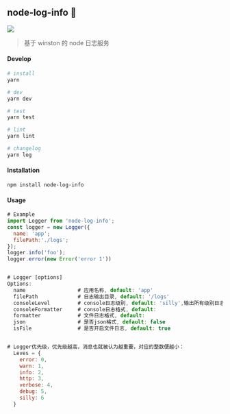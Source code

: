<h2>node-log-info 👋</h2>
<p>
  <img src="http://img.shields.io/badge/version-1.1.2-blue.svg?cacheSeconds=2592000" />
</p>

> 基于 winston 的 node 日志服务

#### Develop

```sh
# install
yarn

# dev
yarn dev

# test
yarn test

# lint
yarn lint

# changelog
yarn log
```

#### Installation

```
npm install node-log-info
```

#### Usage

```js
# Example
import Logger from 'node-log-info';
const logger = new Logger({
  name: 'app';
  filePath:'./logs';
});
logger.info('foo');
logger.error(new Error('error 1'))


# Logger [options]
Options:
  name                 # 应用名称, default: 'app'
  filePath             # 日志输出目录, default: '/logs'
  consoleLevel         # console日志级别, default: 'silly',输出所有级别日志
  consoleFormatter     # console日志格式, default:
  formatter            # 文件日志格式, default:
  json                 # 是否json格式, default: false
  isFile               # 是否开启文件日志, default: true


# Logger优先级，优先级越高，消息也就被认为越重要，对应的整数便越小：
  Leves = {
    error: 0,
    warn: 1,
    info: 2,
    http: 3,
    verbose: 4,
    debug: 5,
    silly: 6
  }
```
